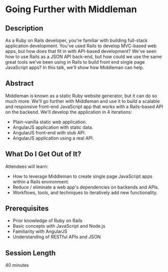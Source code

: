 Going Further with Middleman
============================
## Description
As a Ruby on Rails developer, you're familiar with building full-stack application development. You've used Rails to develop MVC-based web apps, but how does that fit in with API-based development? We've seen how to use Rails as a JSON API back-end, but how could we use the same great tools we’ve been using in Rails to build front end single page JavaScript apps? In this talk, we'll show how Middleman can help.


## Abstract
Middleman is known as a static Ruby website generator, but it can do so much more. We'll go further with Middleman and use it to build a scalable and responsive front-end JavaScript app that works with a Rails-based API on the backend. We'll develop the application in 4 iterations:
* Plain-vanilla static web application.
* AngularJS application with static data.
* AngularJS front-end with stub API.
* AngularJS application using a real API.


## What Do I Get Out of It?
Attendees will learn:
* How to leverage Middleman to create single page JavaScript apps within a Rails environment.
* Reduce / eliminate a web app's dependencies on backends and APIs.
* Workflows, tools, and techniques to iteratively add new functionality.


## Prerequisites
* Prior knowledge of Ruby on Rails
* Basic concepts with JavaScript and Node.js
* Familiarity with AngularJS
* Understanding of RESTful APIs and JSON


## Session Length
40 minutes
